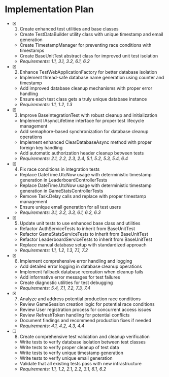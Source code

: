 # Implementation Plan

- [x] 1. Create enhanced test utilities and base classes





  - Create TestDataBuilder utility class with unique timestamp and email generation
  - Create TimestampManager for preventing race conditions with timestamps
  - Create BaseUnitTest abstract class for improved unit test isolation
  - _Requirements: 1.1, 3.1, 3.2, 6.1, 6.2_

- [x] 2. Enhance TestWebApplicationFactory for better database isolation





  - Implement thread-safe database name generation using counter and timestamp
  - Add improved database cleanup mechanisms with proper error handling
  - Ensure each test class gets a truly unique database instance
  - _Requirements: 1.1, 1.2, 1.3_

- [x] 3. Improve BaseIntegrationTest with robust cleanup and initialization





  - Implement IAsyncLifetime interface for proper test lifecycle management
  - Add semaphore-based synchronization for database cleanup operations
  - Implement enhanced ClearDatabaseAsync method with proper foreign key handling
  - Add automatic authorization header cleanup between tests
  - _Requirements: 2.1, 2.2, 2.3, 2.4, 5.1, 5.2, 5.3, 5.4, 6.4_

- [x] 4. Fix race conditions in integration tests





  - Replace DateTime.UtcNow usage with deterministic timestamp generation in LeaderboardControllerTests
  - Replace DateTime.UtcNow usage with deterministic timestamp generation in GameStatsControllerTests
  - Remove Task.Delay calls and replace with proper timestamp management
  - Ensure unique email generation for all test users
  - _Requirements: 3.1, 3.2, 3.3, 6.1, 6.2, 6.3_

- [x] 5. Update unit tests to use enhanced base class and utilities





  - Refactor AuthServiceTests to inherit from BaseUnitTest
  - Refactor GameStatsServiceTests to inherit from BaseUnitTest
  - Refactor LeaderboardServiceTests to inherit from BaseUnitTest
  - Replace manual database setup with standardized approach
  - _Requirements: 1.1, 1.2, 1.3, 7.1, 7.2_

- [x] 6. Implement comprehensive error handling and logging





  - Add detailed error logging in database cleanup operations
  - Implement fallback database recreation when cleanup fails
  - Add informative error messages for test failures
  - Create diagnostic utilities for test debugging
  - _Requirements: 5.4, 7.1, 7.2, 7.3, 7.4_

- [x] 7. Analyze and address potential production race conditions








  - Review GameSession creation logic for potential race conditions
  - Review User registration process for concurrent access issues
  - Review RefreshToken handling for potential conflicts
  - Document findings and recommend production fixes if needed
  - _Requirements: 4.1, 4.2, 4.3, 4.4_

- [ ] 8. Create comprehensive test validation and cleanup verification
  - Write tests to verify database isolation between test classes
  - Write tests to verify proper cleanup of test data
  - Write tests to verify unique timestamp generation
  - Write tests to verify unique email generation
  - Validate that all existing tests pass with new infrastructure
  - _Requirements: 1.1, 1.2, 2.1, 2.2, 3.1, 6.1, 6.2_